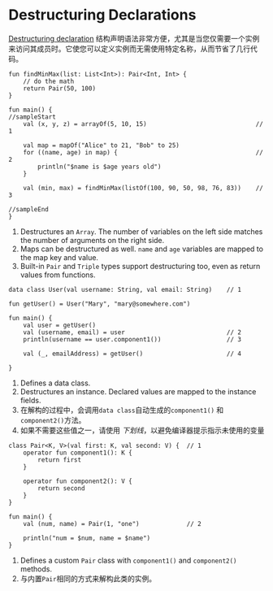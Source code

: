 # Destructuring Declarations

[Destructuring declaration](https://kotlinlang.org/docs/reference/multi-declarations.html#destructuring-declarations) 结构声明语法非常方便，尤其是当您仅需要一个实例来访问其成员时。它使您可以定义实例而无需使用特定名称，从而节省了几行代码。

```run-kotlin
fun findMinMax(list: List<Int>): Pair<Int, Int> { 
    // do the math
    return Pair(50, 100) 
}

fun main() {
//sampleStart
    val (x, y, z) = arrayOf(5, 10, 15)                              // 1

    val map = mapOf("Alice" to 21, "Bob" to 25)
    for ((name, age) in map) {                                      // 2
        println("$name is $age years old")          
    }

    val (min, max) = findMinMax(listOf(100, 90, 50, 98, 76, 83))    // 3

//sampleEnd
}
```

1. Destructures an `Array`. The number of variables on the left side matches the number of arguments on the right side.
2. Maps can be destructured as well. `name` and `age` variables are mapped to the map key and value.
3. Built-in `Pair` and `Triple` types support destructuring too, even as return values from functions.

```run-kotlin
data class User(val username: String, val email: String)    // 1

fun getUser() = User("Mary", "mary@somewhere.com")

fun main() {
    val user = getUser()
    val (username, email) = user                            // 2
    println(username == user.component1())                  // 3

    val (_, emailAddress) = getUser()                       // 4
    
}
```

1. Defines a data class.
2. Destructures an instance. Declared values are mapped to the instance fields.
3. 在解构的过程中，会调用`data class`自动生成的`component1()` 和 `component2()`方法。
4. 如果不需要这些值之一，请使用 _下划线_，以避免编译器提示指示未使用的变量

```run-kotlin
class Pair<K, V>(val first: K, val second: V) {  // 1
    operator fun component1(): K {              
        return first
    }

    operator fun component2(): V {              
        return second
    }
}

fun main() {
    val (num, name) = Pair(1, "one")             // 2

    println("num = $num, name = $name")
}
```

1. Defines a custom `Pair` class with `component1()` and `component2()` methods.
2. 与内置`Pair`相同的方式来解构此类的实例。
